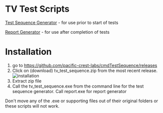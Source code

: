 # TV Test Scripts
[Test Sequence Generator](TestSequence/Archive/README.md) - for use prior to start of tests

[Report Generator](Report/README.md) - for use after completion of tests

# Installation
1. go to https://github.com/pacific-crest-labs/cmdTestSequence/releases
2. Click on (download) tv_test_sequence.zip from the most recent release. ![installation](images/inked-installation.jpg)
3. Extract zip file
4. Call the tv_test_sequence.exe from the command line for the test sequence generator. Call report.exe for report generator

Don't move any of the .exe or supporting files out of their original folders or these scripts will not work.

